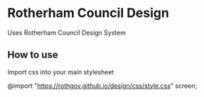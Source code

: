 # Rotherham Council Design
Uses Rotherham Council Design System

## How to use
Import css into your main stylesheet

@import "https://rothgov.github.io/design/css/style.css" screen;
